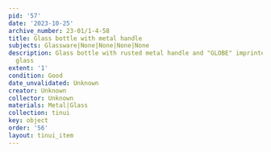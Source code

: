 ```yaml
---
pid: '57'
date: '2023-10-25'
archive_number: 23-01/1-4-58
title: Glass bottle with metal handle
subjects: Glassware|None|None|None|None
description: Glass bottle with rusted metal handle and "GLOBE" imprinted into the
  glass
extent: '1'
condition: Good
date_unvalidated: Unknown
creator: Unknown
collector: Unknown
materials: Metal|Glass
collection: tinui
key: object
order: '56'
layout: tinui_item
---
```

